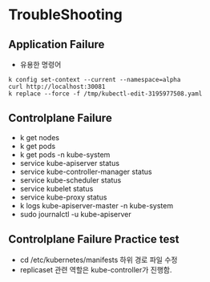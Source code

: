 # TroubleShooting

## Application Failure
- 유용한 명령어
```
k config set-context --current --namespace=alpha
curl http://localhost:30081
k replace --force -f /tmp/kubectl-edit-3195977508.yaml
```

## Controlplane Failure
- k get nodes
- k get pods
- k get pods -n kube-system
- service kube-apiserver status
- service kube-controller-manager status
- service kube-scheduler status
- service kubelet status
- service kube-proxy status
- k logs kube-apiserver-master -n kube-system
- sudo journalctl -u kube-apiserver

## Controlplane Failure Practice test
- cd /etc/kubernetes/manifests 하위 경로 파일 수정
- replicaset 관련 역할은 kube-controller가 진행함.

